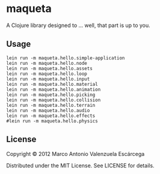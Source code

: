 # maqueta

A Clojure library designed to ... well, that part is up to you.

## Usage

    lein run -m maqueta.hello.simple-application
    lein run -m maqueta.hello.node
    lein run -m maqueta.hello.assets
    lein run -m maqueta.hello.loop
    lein run -m maqueta.hello.input
    lein run -m maqueta.hello.material
    lein run -m maqueta.hello.animation
    lein run -m maqueta.hello.picking
    lein run -m maqueta.hello.collision
    lein run -m maqueta.hello.terrain
    lein run -m maqueta.hello.audio
    lein run -m maqueta.hello.effects
    #lein run -m maqueta.hello.physics

## License

Copyright © 2012 Marco Antonio Valenzuela Escárcega

Distributed under the MIT License. See LICENSE for details.
